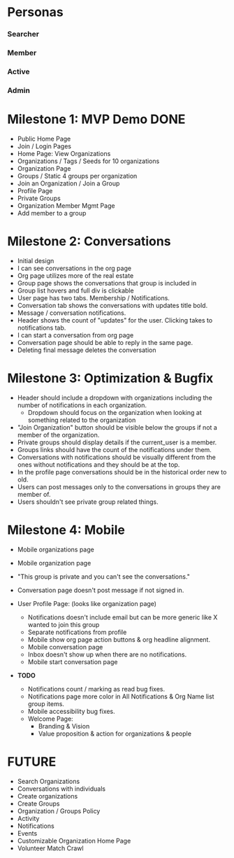 # Personas

### Searcher
### Member
### Active
### Admin

# Milestone 1: MVP Demo **DONE**
* Public Home Page
* Join / Login Pages
* Home Page: View Organizations
* Organizations / Tags / Seeds for 10 organizations
* Organization Page
* Groups / Static 4 groups per organization
* Join an Organization / Join a Group
* Profile Page
* Private Groups
* Organization Member Mgmt Page
* Add member to a group

# Milestone 2: Conversations

* Initial design
* I can see conversations in the org page
* Org page utilizes more of the real estate
* Group page shows the conversations that group is included in
* Group list hovers and full div is clickable
* User page has two tabs. Membership / Notifications.
* Conversation tab shows the conversations with updates title bold.
* Message / conversation notifications.
* Header shows the count of "updates" for the user. Clicking takes
  to notifications tab.
* I can start a conversation from org page
* Conversation page should be able to reply in the same page.
* Deleting final message deletes the conversation

# Milestone 3: Optimization & Bugfix
* Header should include a dropdown with organizations including the number
  of notifications in each organization.
  * Dropdown should focus on the organization when looking at something
    related to the organization
* "Join Organization" button should be visible below the groups if not a
  member of the organization.
* Private groups should display details if the current_user is a member.
* Groups links should have the count of the notifications under them.
* Conversations with notifications should be visually different from the ones
  without notifications and they should be at the top.
* In the profile page conversations should be in the historical order new to
  old.
* Users can post messages only to the conversations in groups they are member
  of.
* Users shouldn't see private group related things.

# Milestone 4: Mobile
* Mobile organizations page
* Mobile organization page
* "This group is private and you can't see the conversations."
* Conversation page doesn't post message if not signed in.
* User Profile Page: (looks like organization page)
  * Notifications doesn't include email but can be more generic like X wanted to join this group
  * Separate notifications from profile
  * Mobile show org page action buttons & org headline alignment.
  * Mobile conversation page
  * Inbox doesn't show up when there are no notifications.
  * Mobile start conversation page

* **TODO**
  * Notifications count / marking as read bug fixes.
  * Notifications page more color in All Notifications & Org Name list group items.
  * Mobile accessibility bug fixes.
  * Welcome Page:
    * Branding & Vision
    * Value proposition & action for organizations & people

# FUTURE

* Search Organizations
* Conversations with individuals
* Create organizations
* Create Groups
* Organization / Groups Policy
* Activity
* Notifications
* Events
* Customizable Organization Home Page
* Volunteer Match Crawl
